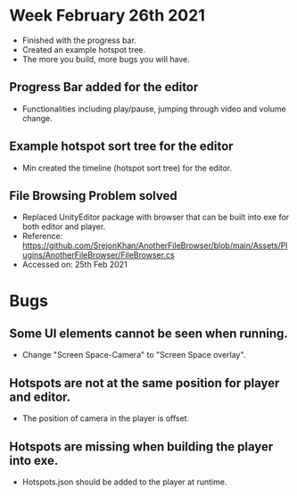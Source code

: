 # Week February 26th 2021
- Finished with the progress bar.
- Created an example hotspot tree.
- The more you build, more bugs you will have.

## Progress Bar added for the editor
- Functionalities including play/pause, jumping through video and volume change.

## Example hotspot sort tree for the editor
- Min created the timeline (hotspot sort tree) for the editor.

## File Browsing Problem solved
- Replaced UnityEditor package with browser that can be built into exe for both editor and player.
- Reference: https://github.com/SrejonKhan/AnotherFileBrowser/blob/main/Assets/Plugins/AnotherFileBrowser/FileBrowser.cs 
- Accessed on: 25th Feb 2021 

# Bugs
## Some UI elements cannot be seen when running.
- Change "Screen Space-Camera" to "Screen Space overlay".

## Hotspots are not at the same position for player and editor.
- The position of camera in the player is offset.

## Hotspots are missing when building the player into exe.
- Hotspots.json should be added to the player at runtime.
